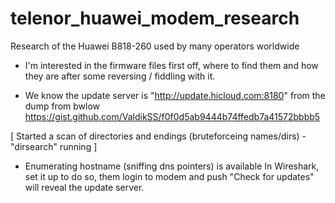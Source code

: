 # telenor_huawei_modem_research
Research of the Huawei B818-260 used by many operators worldwide



* I'm interested in the firmware files first off, where to find them and how they
  are after some reversing / fiddling with it.

 - We know the update server is "http://update.hicloud.com:8180" from the dump from bwlow
   https://gist.github.com/ValdikSS/f0f0d5ab9444b74ffedb7a41572bbbb5

 [ Started a scan of directories and endings (bruteforceing names/dirs) - "dirsearch" running ]
 
 - Enumerating hostname (sniffing dns pointers) is available
   In Wireshark, set it up to do so, them login to modem and
   push "Check for updates" will reveal the update server.


















